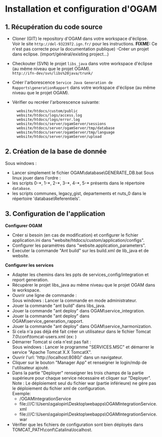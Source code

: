 # Installation et configuration d'OGAM

## 1. Récupération du code source

- Cloner (GIT) le repository d'OGAM dans votre workspace d'éclipse.  
Voir le site `http://del-9323972.ign.fr/` pour les instructions. **FIXME:** Ce n'est pas correcte pour la documentation publique)
-Créer un projet dans eclipse. (import/général/existing project...)

- Checkouter (SVN) le projet `libs_java` dans votre workspace d'éclipse (au même niveau que le projet OGAM).  
`http://ifn-dev/svn/libs%20java/trunk/`

- Créer l'arborescence `Service Java Generation de Rapports\generationRapport` dans votre workspace d'éclipse (au même niveau que le projet OGAM).

- Vérifier ou recréer l'arborescence suivante:

		website/htdocs/custom/public
		website/htdocs/logs/access.log
		website/htdocs/logs/error.log
		website/htdocs/server/ogamServer/sessions
		website/htdocs/server/ogamServer/tmp/database
		website/htdocs/server/ogamServer/tmp/language
		website/htdocs/server/ogamServer/upload


## 2. Création de la base de donnée

Sous windows :
 - Lancer simplement le fichier OGAM\database\GENERATE_DB.bat
Sous linux jouer dans l'ordre :
 - les scripts 0-\*, 1-\*, 2-\*, 3-\*, 4-\*, 5-\* présents dans le répertoire `database`.
 - les scripts communes, legacy_gist, departements et nuts_0 dans le répertoire 'database\Referentiels'.


## 3. Configuration de l'application

**Configurer OGAM**

- Créer si besoin (en cas de modification) et configurer le fichier application.ini dans "website/htdocs/custom/application/configs".
- Configurer les paramètres dans "website.application_parameters".
- Executer la commande "Ant build" sur les build.xml de lib_java et de website.


**Configurer les services**

- Adapter les chemins dans les ppts de services_config/integration et report generation.
- Récupérer le projet libs_java au même niveau que le projet OGAM dans le workspace.
- Ouvrir une ligne de commande :  
  Sous windows : Lancer la commande en mode administrateur.
- Jouer la commande "ant build" dans libs_java.
- Jouer la commande "ant deploy" dans OGAM\service_integration.
- Jouer la commande "ant deploy" dans OGAM\service\_generation\_rapport.
- Jouer la commande "ant deploy" dans OGAM\service_harmonization.
- Si cela n'a pas déjà été fait créer un utilisateur dans le fichier Tomcat 7.0\conf\tomcat-users.xml
  (ex: <user username="tomcat" password="tomcat" roles="manager-gui,admin-gui"/>)
- Démarrer Tomcat si cela n'est pas fait :  
  Sous windows : Lancer le programme "SERVICES.MSC" et démarrer le service "Apache Tomcat X.X TomcatX".
- Ouvrir l'url: 'http://localhost:8080/' dans un navigateur.
- Cliquer sur le bouton "Manager App" et renseigner le login/mdp de l'utilisateur ajouté.
- Dans la partie "Deployer" renseigner les trois champs de la partie supérieure pour chaque service nécessaire et cliquer sur "Deployer".
  Note : Le déploiement seul du fichier war (partie inférieure) ne gère pas le déploiement du fichier xml de configuration.  
  Exemple:  
    - /OGAMIntegrationService  
    - file:///C:\Users\sgalopin\Desktop\webapps\OGAMIntegrationService.xml  
    - file:///C:\Users\sgalopin\Desktop\webapps\OGAMIntegrationService.war  
- Vérifier que les fichiers de configuration sont bien déployés dans TOMCAT_PATH\conf\Catalina\localhost.